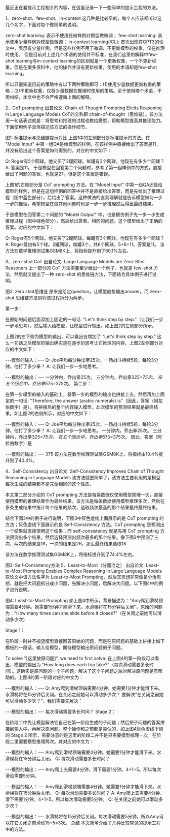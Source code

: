 最近正在看提示工程相关的内容，在这里记录一下一些简单的提示工程的方法。

1、zero-shot、few-shot、in-context
这几种是比较早的，每个人应该都听过这几个名字，下面对每个做简单的说明。

zero-shot learning: 表示不使用任何样例对模型做微调；
few-shot learning: 表示使用少量样例对模型做微调；
in-context learning(ICL): 首次出现在GPT3的论文中，表示有少量样例，但是这些样例不用于微调、不更新模型的权重，仅在推理时使用。
但是目前对上述几个术语的使用并不标准，在我们这里的解释中few-shot learning与in-context learning的区别就是一个更新权重，一个不更新权重。但是在很多资料中，他的操作并没有更新权重，使用的术语却是few-shot learning。

所以只需知道目前的策略中有以下两种策略即可：(1)使用少量数据更新权重的策略；(2)不更新权重，仅将少量数据在推理时使用的策略。至于使用哪个术语，不用纠结，本文中也不会严格遵循上面的解释。

2、CoT prompting
出自论文: Chain-of-Thought Prompting Elicits Reasoning in Large Language Models
CoT的全称即 chain-of-thought（思维链）。该方法用一句话表述就是：将思考和推理的过程也教给模型，帮助模型提高其推理能力。下面使用例子具体描述该方法的操作细节。


图1: 标准提示与思维链提示对比
上图1中的左侧部分是标准提示的方法。在 "Model Input" 中第一组QA是给模型的样例，在该样例中直接给出了答案是11，并没有给出这个答案是如何得到的。对应的中文如下：

Q: Roger有5个网球。他又买了2罐网球。每罐有3个网球。他现在有多少个网球？
A: 答案是11。
于是模型在回答第二个问题时，参考了第一组样例中的方式，直接给出了问题的答案，也就是27，但是这个答案是错误。

上图1的右侧部分是 CoT prompting 方法。在 "Model Input" 中第一组QA还是给模型的样例，但是在这组样例的回答中并不是直接给出答案，而是先给出了推理过程（图中蓝色部分），后给出了答案。这种做法的直观理解就是告诉模型如何一步一步的推理，希望模型在做其他问题时也是一步一步推理然后得出最终结果。

于是模型在回答第二个问题的 "Model Output" 中，也是模仿例子先一步一步生成推理过程（图中绿色部分），然后给出答案。相同的问题，这个模型给出了正确的答案。对应的中文如下：

Q: Roger有5个网球。他又买了2罐网球。每罐有3个网球。他现在有多少个网球？
A: Roger最初有5个球。2罐网球，每罐3个，共6个网球。5+6=11。答案是11。
该方法在数学推理测试集GSM8K上，将指标提升到了60.1%左右。

3、zero-shot CoT
出自论文: Large Language Models are Zero-Shot Reasoners
上一部分的 CoT 方法需要至少给出一个例子，也就是 few-shot 方法，然后就又提出了一种 zero-shot 的思维链方法，下面结合具体例子进行说明。


图2: zero shot思维链
原来是给定question，让模型直接输出answer。而 zero-shot 思维链方法则将该过程拆分为两步。

第一步：

在原始的问题后面添加上固定的一句话: "Let's think step by step."（让我们一步一步地思考）。然后输入给模型，让模型进行输出。如上图2的左侧部分所示。

上图2的左下侧为模型的输出，可以看出在增加了 "Let's think step by step." 这么一句话之后模型的输出确实是在逐步的思考让它推理的内容。上图2左侧部分对应的中文如下：

---模型的输入：---
Q: Joe平均每分钟出拳25次。一场战斗持续5轮，每轮3分钟。他打了多少拳？
A: 让我们一步一步地思考。

---模型的输出：---
一分钟内，乔出拳25次。
三分钟内，乔出拳3*25=75次。
在五个回合中，乔出拳5*75=375次。
第二步：

在第一步模型的输入的基础上，将第一步的模型的输出也拼接上去，然后再加上固定的一句话: "Therefore, the answer (arabic numerals) is"（因此，答案（阿拉伯数字）是）。将拼接后的整个内容输入模型，此次模型的预测结果就是最终结果。如上图2的右侧所示，对应的中文如下：

---模型的输入：---
Q: Joe平均每分钟出拳25次。一场战斗持续5轮，每轮3分钟。他打了多少拳？
A: 让我们一步一步地思考。
一分钟内，乔出拳25次。
三分钟内，乔出拳3*25=75次。
在五个回合中，乔出拳5*75=375次。
因此，答案（阿拉伯数字）是

---模型的输出：---
375
该方法在数学推理测试集GSM8K上，将指标由10.4%提升到了40.4%。

4、Self-Consistency
出自论文: Self-Consistency Improves Chain of Thought Reasoning in Language Models
该方法就更简单了，该方法主要利用的是模型每次生成的结果都不是完全相同的这个性质。

本文第二部分介绍的 CoT prompting 方法是每条数据仅使用模型推理一次，直接使用模型的推理结果作为最终结果。该方法是每条数据使用模型推理多次，然后在多条生成结果中统计每个结果的频次，选取频次最高的那个结果最终最终结果。

结合下图3中的例子进行说明，下图3中灰色虚线上面展示的是 CoT prompting 的方法；灰色虚线下面展示的是 Self-Consistency 方法。CoT prompting 是预测出一个结果就直接使用这个结果；而 self-consistency 就是先用 CoT prompting 方法预测出多个结果，然后选择预测出频次最多的那个结果。像下图3中预测了三次，两次的结果是18，一次的结果是26，那么最终结果选取18.

该方法在数学推理测试集GSM8K上，将指标提升到了74.4%左右。


图3: Self-Consistency方法
5、Least-to-Most（分而治之）
出自论文: Least-to-Most Prompting Enables Complex Reasoning in Large Language Models
原论文中该方法名字为 Least-to-Most Prompting，然后其思想非常像是分治思想，就是把大问题拆分成小问题，先解决小问题，后解决大问题。以下图4中的例子进行说明。


图4: Least-to-Most Prompting
如上图4中所示，背景描述为："Amy爬到滑梯顶端需要4分钟。她需要1分钟才能滑下来。水滑梯将在15分钟后关闭"，原始的问题为："How many times can she slide before it closes?"（在关闭之前她可以滑动多少次）

Stage 1：

在阶段一时并不指望模型直接回答原始的问题，而是在原问题的基础上拼接上如下模板的一段话，输入给模型，期待模型输出原问题的子问题。

To solve "[这里放原问题]", we need to first solve:
在上图4的第一阶段可以看出，模型的输出为 "How long does each trip take?"（每次滑动需要多长时间）。这确实是原问题的一个子问题，解决了这个子问题之后对解决原问题是有帮助的。上图4的第一阶段对应的中文为：

---模型的输入：---
Q: Amy爬到滑梯顶端需要4分钟。她需要1分钟才能滑下来。水滑梯将在15分钟后关闭。在关闭之前她可以滑动多少次？
要解决"在关闭之前她可以滑动多少次？"，我们需要先解决：

---模型的输出：---
每次滑动需要多长时间？
Stage 2：

在阶段二中先让模型解决它自己在第一阶段生成的子问题；然后把子问题的答案拼接到输入中，再解决原问题。整个操作和之前都是类似的，如上图4灰色虚线下侧的 Stage 2 所示，需要注意的是这里的阶段二并不是只需要模型推理一次，在阶段二里需要模型推理两次。其对应的中文为：

---模型的输入：---
Amy爬到滑梯顶端需要4分钟。她需要1分钟才能滑下来。水滑梯将在15分钟后关闭。
Q: 每次滑动需要多长时间？

---模型的输出：---
Amy爬上去需要4分钟，滑下需要1分钟。4+1=5。所以每次滑动需要5分钟。

---模型的输入：---
Amy爬到滑梯顶端需要4分钟。她需要1分钟才能滑下来。水滑梯将在15分钟后关闭。
Q: 每次滑动需要多长时间？
A: Amy爬上去需要4分钟，滑下需要1分钟。4+1=5。所以每次滑动需要5分钟。
Q: 在关闭之前她可以滑动多少次？

---模型的输出：---
水滑梯将在15分钟后关闭。每次滑动需要5分钟。所以Amy可以在它关闭之前滑动15÷5=3次。
总结
本文简单介绍了几种比较常见的提示工程中的方法。

[1]: https://zhuanlan.zhihu.com/p/615229507
